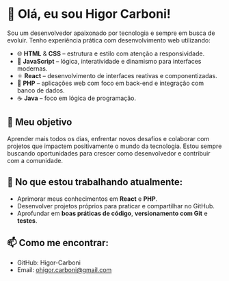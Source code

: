 # 👋 Olá, eu sou Higor Carboni!

Sou um desenvolvedor apaixonado por tecnologia e sempre em busca de evoluir. Tenho experiência prática com desenvolvimento web utilizando:

- 🌐 **HTML** & **CSS** – estrutura e estilo com atenção a responsividade.
- 🧠 **JavaScript** – lógica, interatividade e dinamismo para interfaces modernas.
- ⚛️ **React** – desenvolvimento de interfaces reativas e componentizadas.
- 🐘 **PHP** – aplicações web com foco em back-end e integração com banco de dados.
- ☕ **Java** – foco em lógica de programação.

## 🚀 Meu objetivo

Aprender mais todos os dias, enfrentar novos desafios e colaborar com projetos que impactem positivamente o mundo da tecnologia. Estou sempre buscando oportunidades para crescer como desenvolvedor e contribuir com a comunidade.

## 📌 No que estou trabalhando atualmente:

- Aprimorar meus conhecimentos em **React** e **PHP**.
- Desenvolver projetos próprios para praticar e compartilhar no GitHub.
- Aprofundar em **boas práticas de código**, **versionamento com Git** e **testes**.

## 📫 Como me encontrar:

- GitHub: Higor-Carboni
- Email: ohigor.carboni@gmail.com
